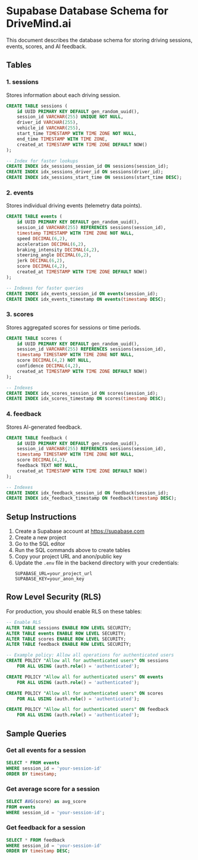 # Supabase Database Schema for DriveMind.ai

This document describes the database schema for storing driving sessions, events, scores, and AI feedback.

## Tables

### 1. sessions
Stores information about each driving session.

```sql
CREATE TABLE sessions (
    id UUID PRIMARY KEY DEFAULT gen_random_uuid(),
    session_id VARCHAR(255) UNIQUE NOT NULL,
    driver_id VARCHAR(255),
    vehicle_id VARCHAR(255),
    start_time TIMESTAMP WITH TIME ZONE NOT NULL,
    end_time TIMESTAMP WITH TIME ZONE,
    created_at TIMESTAMP WITH TIME ZONE DEFAULT NOW()
);

-- Index for faster lookups
CREATE INDEX idx_sessions_session_id ON sessions(session_id);
CREATE INDEX idx_sessions_driver_id ON sessions(driver_id);
CREATE INDEX idx_sessions_start_time ON sessions(start_time DESC);
```

### 2. events
Stores individual driving events (telemetry data points).

```sql
CREATE TABLE events (
    id UUID PRIMARY KEY DEFAULT gen_random_uuid(),
    session_id VARCHAR(255) REFERENCES sessions(session_id),
    timestamp TIMESTAMP WITH TIME ZONE NOT NULL,
    speed DECIMAL(6,2),
    acceleration DECIMAL(6,2),
    braking_intensity DECIMAL(4,2),
    steering_angle DECIMAL(6,2),
    jerk DECIMAL(6,2),
    score DECIMAL(4,2),
    created_at TIMESTAMP WITH TIME ZONE DEFAULT NOW()
);

-- Indexes for faster queries
CREATE INDEX idx_events_session_id ON events(session_id);
CREATE INDEX idx_events_timestamp ON events(timestamp DESC);
```

### 3. scores
Stores aggregated scores for sessions or time periods.

```sql
CREATE TABLE scores (
    id UUID PRIMARY KEY DEFAULT gen_random_uuid(),
    session_id VARCHAR(255) REFERENCES sessions(session_id),
    timestamp TIMESTAMP WITH TIME ZONE NOT NULL,
    score DECIMAL(4,2) NOT NULL,
    confidence DECIMAL(4,2),
    created_at TIMESTAMP WITH TIME ZONE DEFAULT NOW()
);

-- Indexes
CREATE INDEX idx_scores_session_id ON scores(session_id);
CREATE INDEX idx_scores_timestamp ON scores(timestamp DESC);
```

### 4. feedback
Stores AI-generated feedback.

```sql
CREATE TABLE feedback (
    id UUID PRIMARY KEY DEFAULT gen_random_uuid(),
    session_id VARCHAR(255) REFERENCES sessions(session_id),
    timestamp TIMESTAMP WITH TIME ZONE NOT NULL,
    score DECIMAL(4,2),
    feedback TEXT NOT NULL,
    created_at TIMESTAMP WITH TIME ZONE DEFAULT NOW()
);

-- Indexes
CREATE INDEX idx_feedback_session_id ON feedback(session_id);
CREATE INDEX idx_feedback_timestamp ON feedback(timestamp DESC);
```

## Setup Instructions

1. Create a Supabase account at https://supabase.com
2. Create a new project
3. Go to the SQL editor
4. Run the SQL commands above to create tables
5. Copy your project URL and anon/public key
6. Update the `.env` file in the backend directory with your credentials:
   ```
   SUPABASE_URL=your_project_url
   SUPABASE_KEY=your_anon_key
   ```

## Row Level Security (RLS)

For production, you should enable RLS on these tables:

```sql
-- Enable RLS
ALTER TABLE sessions ENABLE ROW LEVEL SECURITY;
ALTER TABLE events ENABLE ROW LEVEL SECURITY;
ALTER TABLE scores ENABLE ROW LEVEL SECURITY;
ALTER TABLE feedback ENABLE ROW LEVEL SECURITY;

-- Example policy: Allow all operations for authenticated users
CREATE POLICY "Allow all for authenticated users" ON sessions
    FOR ALL USING (auth.role() = 'authenticated');

CREATE POLICY "Allow all for authenticated users" ON events
    FOR ALL USING (auth.role() = 'authenticated');

CREATE POLICY "Allow all for authenticated users" ON scores
    FOR ALL USING (auth.role() = 'authenticated');

CREATE POLICY "Allow all for authenticated users" ON feedback
    FOR ALL USING (auth.role() = 'authenticated');
```

## Sample Queries

### Get all events for a session
```sql
SELECT * FROM events 
WHERE session_id = 'your-session-id' 
ORDER BY timestamp;
```

### Get average score for a session
```sql
SELECT AVG(score) as avg_score 
FROM events 
WHERE session_id = 'your-session-id';
```

### Get feedback for a session
```sql
SELECT * FROM feedback 
WHERE session_id = 'your-session-id' 
ORDER BY timestamp DESC;
```
